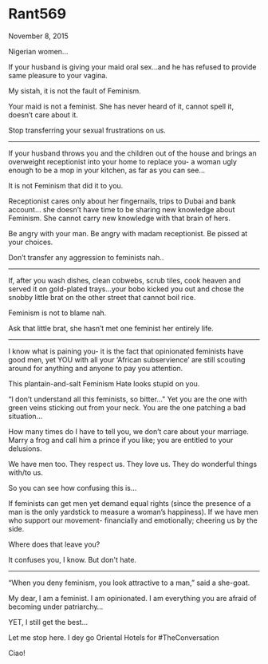 # Rant569


November 8, 2015

Nigerian women…

If your husband is giving your maid oral sex…and he has refused to provide same pleasure to your vagina.

My sistah, it is not the fault of Feminism.

Your maid is not a feminist. She has never heard of it, cannot spell it, doesn’t care about it.

Stop transferring your sexual frustrations on us.
*** 
If your husband throws you and the children out of the house and brings an overweight receptionist into your home to replace you- a woman ugly enough to be a mop in your kitchen, as far as you can see…

It is not Feminism that did it to you.

Receptionist cares only about her fingernails, trips to Dubai and bank account… she doesn’t have time to be sharing new knowledge about Feminism. She cannot carry new knowledge with that brain of hers.

Be angry with your man. Be angry with madam receptionist. Be pissed at your choices.

Don’t transfer any aggression to feminists nah..
*** 
If, after you wash dishes, clean cobwebs, scrub tiles, cook heaven and served it on gold-plated trays...your bobo kicked you out and chose the snobby little brat on the other street that cannot boil rice.

Feminism is not to blame nah. 

Ask that little brat, she hasn’t met one feminist her entirely life.
*** 
I know what is paining you- it is the fact that opinionated feminists have good men, yet YOU with all your ‘African subservience’ are still scouting around for anything and anyone to pay you attention.

This plantain-and-salt Feminism Hate looks stupid on you. 

“I don’t understand all this feminists, so bitter..." Yet you are the one with green veins sticking out from your neck. You are the one patching a bad situation…

How many times do I have to tell you, we don’t care about your marriage. Marry a frog and call him a prince if you like; you are entitled to your delusions.

We have men too. They respect us. They love us. They do wonderful things with/to us.

So you can see how confusing this is…

If feminists can get men yet demand equal rights (since the presence of a man is the only yardstick to measure a woman’s happiness). If we have men who support our movement- financially and emotionally; cheering us by the side. 

Where does that leave you?

It confuses you, I know. But don't hate. 

***
“When you deny feminism, you look attractive to a man,” said a she-goat.

My dear, I am a feminist. I am opinionated. I am everything you are afraid of becoming under patriarchy…

YET, I still get the best…

Let me stop here. I dey go Oriental Hotels for #TheConversation

Ciao!
